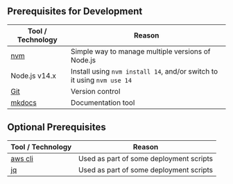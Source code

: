 ## Prerequisites for Development

Tool / Technology | Reason
---|---
[nvm](https://github.com/creationix/nvm) | Simple way to manage multiple versions of Node.js
Node.js v14.x | Install using `nvm install 14`, and/or switch to it using `nvm use 14`
[Git](https://git-scm.com/downloads) | Version control
[mkdocs](http://www.mkdocs.org/#installation) | Documentation tool

## Optional Prerequisites
Tool / Technology | Reason
---|---
[aws cli](http://docs.aws.amazon.com/cli/latest/userguide/installing.html) | Used as part of some deployment scripts
[jq](https://stedolan.github.io/jq/download/) | Used as part of some deployment scripts


